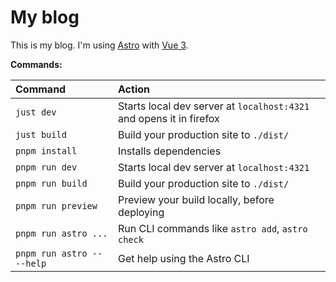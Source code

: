 # My blog

This is my blog. I'm using [Astro](https://astro.build) with [Vue 3](https://v3.vuejs.org).

**Commands:**

| Command                    | Action                                                              |
| :------------------------- | :------------------------------------------------------------------ |
| `just dev`                 | Starts local dev server at `localhost:4321` and opens it in firefox |
| `just build`               | Build your production site to `./dist/`                             |
| `pnpm install`             | Installs dependencies                                               |
| `pnpm run dev`             | Starts local dev server at `localhost:4321`                         |
| `pnpm run build`           | Build your production site to `./dist/`                             |
| `pnpm run preview`         | Preview your build locally, before deploying                        |
| `pnpm run astro ...`       | Run CLI commands like `astro add`, `astro check`                    |
| `pnpm run astro -- --help` | Get help using the Astro CLI                                        |
